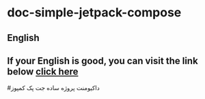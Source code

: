 # doc-simple-jetpack-compose
## English
If your English is good, you can visit the link below
<a href="https://developer.android.com/codelabs/jetpack-compose-basics#0">click here</a>
----------------------------------

#داکیومنت پروژه ساده جت پک کمپوز
